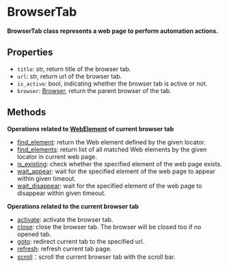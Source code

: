 # BrowserTab

**BrowserTab class represents a web page to perform automation actions.**

## Properties
- `title`: str, return title of the browser tab.
- `url`: str, return url of the browser tab.
- `is_active`: bool, indicating whether the browser tab is active or not.
- `browser`: [Browser](./../browser.md), return the parent browser of the tab.

## Methods
**Operations related to [WebElement](./webelement/webelement.md) of current browser tab**
- [find_element](./find_element.md): return the Web element defined by the given locator.  
- [find_elements](./find_elements.md): return list of all matched Web elements by the given locator in current web page.  
- [is_existing](./is_existing.md): check whether the specified element of the web page exists.  
- [wait_appear](./wait_appear.md): wait for the specified element of the web page to appear within given timeout.  
- [wait_disappear](./wait_disappear.md): wait for the specified element of the web page to disappear within given timeout.  

**Operations related to the current browser tab**
- [activate](./activate.md): activate the browser tab.  
- [close](./close.md): close the browser tab. The browser will be closed too if no opened tab.  
- [goto](./goto.md): redirect current tab to the specified url.
- [refresh](./refresh.md): refresh current tab page.  
- [scroll](./scroll.md)：scroll the current browser tab with the scroll bar.
